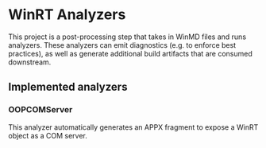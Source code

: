 # WinRT Analyzers

This project is a post-processing step that takes in WinMD files and runs analyzers.
These analyzers can emit diagnostics (e.g. to enforce best practices), as well as generate additional build artifacts that are consumed downstream.

## Implemented analyzers
### OOPCOMServer
This analyzer automatically generates an APPX fragment to expose a WinRT object as a COM server.
